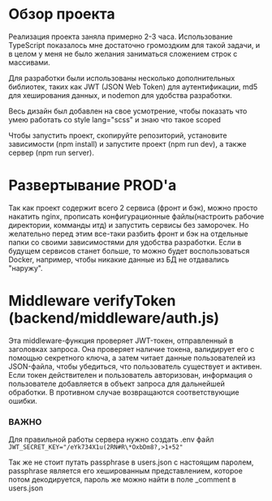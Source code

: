 # Обзор проекта

Реализация проекта заняла примерно 2-3 часа. Использование TypeScript показалось мне достаточно громоздким для такой задачи, и в целом у меня не было желания заниматься сложением строк с массивами.

Для разработки были использованы несколько дополнительных библиотек, таких как JWT (JSON Web Token) для аутентификации, md5 для хеширования данных, и nodemon для удобства разработки.

Весь дизайн был добавлен на свое усмотрение, чтобы показать что умею работать со style lang="scss" и знаю что такое scoped

Чтобы запустить проект, скопируйте репозиторий, установите зависимости (npm install) и запустите проект (npm run dev), а также сервер (npm run server).

# Развертывание PROD'a

Так как проект содержит всего 2 сервиса (фронт и бэк), можно просто накатить nginx, прописать конфигурационные файлы(настроить рабочие директории, комманды итд) и запустить сервисы без заморочек. Но желательно перед этим все-таки разбить фронт и бэк на отдельные папки со своими зависимостями для удобства разработки. Если в будущем сервисов станет больше, то можно будет воспользоваться Docker, например, чтобы никакие данные из БД не отдавались "наружу".

# Middleware verifyToken (backend/middleware/auth.js)

Эта middleware-функция проверяет JWT-токен, отправленный в заголовках запроса. Она проверяет наличие токена, валидирует его с помощью секретного ключа, а затем читает данные пользователей из JSON-файла, чтобы убедиться, что пользователь существует и активен. Если токен действителен и пользователь авторизован, информация о пользователе добавляется в объект запроса для дальнейшей обработки. В противном случае возвращаются соответствующие ошибки.

### ВАЖНО

Для правильной работы сервера нужно создать .env файл
`JWT_SECRET_KEY="/eYk734X1u(2RN#R\*OxbDm8?,>1+52"`

Так же не стоит путать passphrase в users.json с настоящим паролем, passphrase является его хешированным представлением, которое потом декодируется, пароль же можно найти в поле \_comment в users.json
